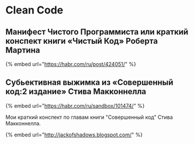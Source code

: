 # Clean Code

## Манифест Чистого Программиста или краткий конспект книги «Чистый Код» Роберта Мартина

{% embed url="https://habr.com/ru/post/424051/" %}

## Субьективная выжимка из «Совершенный код:2 издание» Стива Макконнелла

{% embed url="https://habr.com/ru/sandbox/101474/" %}

Мои краткий конспект по главам книги "Совершенный код" Стива Макконнелла.

{% embed url="http://jackofshadows.blogspot.com/" %}

